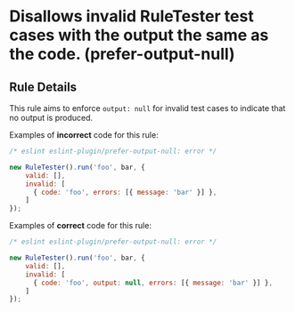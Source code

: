 # Disallows invalid RuleTester test cases with the output the same as the code. (prefer-output-null)

## Rule Details

This rule aims to enforce `output: null` for invalid test cases to indicate that no output is produced.

Examples of **incorrect** code for this rule:

```js
/* eslint eslint-plugin/prefer-output-null: error */

new RuleTester().run('foo', bar, {
    valid: [],
    invalid: [
      { code: 'foo', errors: [{ message: 'bar' }] },
    ]
});
```

Examples of **correct** code for this rule:

```js
/* eslint eslint-plugin/prefer-output-null: error */

new RuleTester().run('foo', bar, {
    valid: [],
    invalid: [
      { code: 'foo', output: null, errors: [{ message: 'bar' }] },
    ]
});
```
